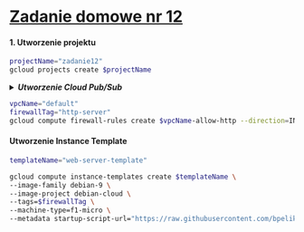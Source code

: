 # [Zadanie domowe nr 12](https://szkolachmury.pl/google-cloud-platform-droga-architekta/tydzien-12-monitoring-with-stackdriver/zadanie-domowe-nr-12/)

#### 1. Utworzenie projektu
```bash
projectName="zadanie12"
gcloud projects create $projectName
```

<details>
  <summary><b><i>Utworzenie Cloud Pub/Sub</i></b></summary>

#### Topic
```bash
topicName="topicName"
gcloud pubsub topics create $topicName
```

#### Subskrypcja
```bash
subscriptionName="subscriptionName"
gcloud pubsub subscriptions create $subscriptionName --topic $topicName --ack-deadline=20
```

#### Sprawdzenie
```bash
bartosz@cloudshell:~ (zadanie12)$ gcloud pubsub topics list
---
name: projects/zadanie12/topics/topicName
bartosz@cloudshell:~ (zadanie12)$ gcloud pubsub subscriptions list
---
ackDeadlineSeconds: 20
expirationPolicy:
  ttl: 2678400s
messageRetentionDuration: 604800s
name: projects/zadanie12/subscriptions/subscriptionName
pushConfig: {}
topic: projects/zadanie12/topics/topicName
```
</details>

```bash
vpcName="default"
firewallTag="http-server"
gcloud compute firewall-rules create $vpcName-allow-http --direction=INGRESS --network=$vpcName --action=ALLOW --rules=tcp:80 --priority=1000 --source-ranges=0.0.0.0/0 --target-tags=$firewallTag
```

#### Utworzenie Instance Template
```bash
templateName="web-server-template"

gcloud compute instance-templates create $templateName \
--image-family debian-9 \
--image-project debian-cloud \
--tags=$firewallTag \
--machine-type=f1-micro \
--metadata startup-script-url="https://raw.githubusercontent.com/bpelikan/SzkolaChmury/master/GCP/Architecture/Zadanie11/code/startup.sh"
```

